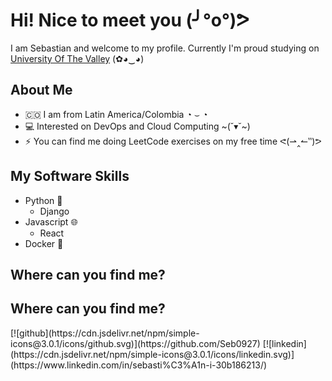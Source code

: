 # Hi! Nice to meet you (╯°o°)ᕗ
I am Sebastian and welcome to my profile. Currently I'm proud studying on [University Of The Valley](https://www.univalle.edu.co/) (✿◕‿◕)

## About Me
- 🇨🇴 I am from Latin America/Colombia ◔ ⌣ ◔
- 💻 Interested on DevOps and Cloud Computing ~(˘▾˘~)
- ⚡ You can find me doing LeetCode exercises on my free time ᕙ(⇀‸↼‶)ᕗ

## My Software Skills
- Python 🐍
  - Django
- Javascript 🌐
  - React
- Docker 🐳

## Where can you find me?
## Where can you find me?
<div style="display: flex; justify-content: center;">
  [![github](https://cdn.jsdelivr.net/npm/simple-icons@3.0.1/icons/github.svg)](https://github.com/Seb0927)
  [![linkedin](https://cdn.jsdelivr.net/npm/simple-icons@3.0.1/icons/linkedin.svg)](https://www.linkedin.com/in/sebasti%C3%A1n-i-30b186213/)
</div>


